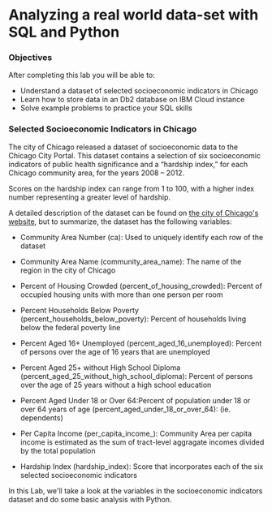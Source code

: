 # Analyzing a real world data-set with SQL and Python

### Objectives
After completing this lab you will be able to:

- Understand a dataset of selected socioeconomic indicators in Chicago
- Learn how to store data in an Db2 database on IBM Cloud instance
- Solve example problems to practice your SQL skills

### Selected Socioeconomic Indicators in Chicago
The city of Chicago released a dataset of socioeconomic data to the Chicago City Portal. This dataset contains a selection of six socioeconomic indicators of public health significance and a “hardship index,” for each Chicago community area, for the years 2008 – 2012.

Scores on the hardship index can range from 1 to 100, with a higher index number representing a greater level of hardship.

A detailed description of the dataset can be found on [the city of Chicago's website](https://data.cityofchicago.org/Health-Human-Services/Census-Data-Selected-socioeconomic-indicators-in-C/kn9c-c2s2), but to summarize, the dataset has the following variables:

- Community Area Number (ca): Used to uniquely identify each row of the dataset

- Community Area Name (community_area_name): The name of the region in the city of Chicago

- Percent of Housing Crowded (percent_of_housing_crowded): Percent of occupied housing units with more than one person per room

- Percent Households Below Poverty (percent_households_below_poverty): Percent of households living below the federal poverty line

- Percent Aged 16+ Unemployed (percent_aged_16_unemployed): Percent of persons over the age of 16 years that are unemployed

- Percent Aged 25+ without High School Diploma (percent_aged_25_without_high_school_diploma): Percent of persons over the age of 25 years without a high school education

- Percent Aged Under 18 or Over 64:Percent of population under 18 or over 64 years of age (percent_aged_under_18_or_over_64): (ie. dependents)

- Per Capita Income (per_capita_income_): Community Area per capita income is estimated as the sum of tract-level aggragate incomes divided by the total population

- Hardship Index (hardship_index): Score that incorporates each of the six selected socioeconomic indicators


In this Lab, we'll take a look at the variables in the socioeconomic indicators dataset and do some basic analysis with Python.
